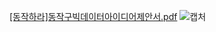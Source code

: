 [[동작하라]동작구빅데이터아이디어제안서.pdf](https://github.com/DrumDong/Contest_Exhibit/files/4687413/default.pdf)
![캡처](https://user-images.githubusercontent.com/49140971/82995034-06c1c480-a03e-11ea-801c-8da12b6fcede.PNG)
